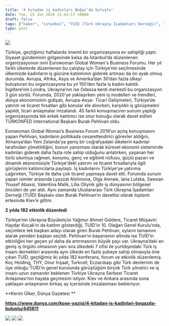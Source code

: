 ```yaml
---
title: '4 kıtadan iş kadınları Boğaz’da buluştu'
date: Tue, 25 Jun 2019 21:43:17 +0000
draft: false
tags: ["haber", "istanbul", "TUİD (Türk Ukrayna İşadamları Derneği)", "Ukrayna", "Ukrayna", "Uluslarası İlişkiler", "Yaşam"]
type: post
---
```




![](http://burakpehlivan.org/wp-content/uploads/2019/06/DSC_1845.jpg)

Türkiye, geçtiğimiz haftalarda önemli bir organizasyona ev sahipliği yaptı. Siyaset gündeminin gölgesinde kalsa da İstanbul’da düzenlenen organizasyonun ismi Eurowoman Global Woman's Business Forumu. Her yıl farklı ülkelerde düzenlenen bu çalıştay için Türkiye’nin seçilmesinde ülkemizde kadınların iş gücüne katılımının giderek artması da ön ayak olmuş durumda. Avrupa, Afrika, Asya ve Amerika’dan 30’dan fazla ülkeyi buluşturan bu organizasyona bu yıl 150’den fazla iş kadını katıldı. İngiltere’nin Londra, Ukrayna’nın ise Odessa kenti merkezli bu organizasyon 3 gün sürdü. Forumda, 2020'ye yaklaşırken yeni iş modelleri ve trendleri, dünya ekonomisinin gidişatı, Avrupa-Asya- Ticari Gelişmeleri, Türkiye’de yatırım ve ticaret fırsatları gibi konular ele alınırken, karşılıklı iş görüşmeleri yapıldı, ticari anlaşmalar imzalandı. 45 farklı konuşmacının sunum yaptığı organizasyonda tek erkek katılımcı ise onur konuğu olarak davet edilen TÜRKONFED International Başkanı Burak Pehlivan oldu.

Eurowoman Global Woman’s Business Forum 2019’un açılış konuşmasını yapan Pehlivan, kadınların politikada cesaretlendirici görevler aldığını, Almanya’dan Yeni Zelanda’ya geniş bir coğrafyadaki ülkelerin kadınlar tarafından yönetildiğini, bunun yansıması olarak küresel ekonomi sisteminde kadınları giderek daha fazla role sahip olduğunu anlatırken, yaşanan her türlü sıkıntıya rağmen, konumu, genç ve eğitimli nüfusu, güçlü pazarı ve dinamik ekonomisiyle Türkiye'deki yatırım ve ticaret fırsatlarıyla ilgili görüşlerini katılımcılarla paylaştı. İş kadınlarını Türkiye'ye yatırıma çağırırken, Türkiye ile daha çok ticaret yapmaya davet etti.
Forumda sunum yapan isimler arasında Lyazzat Alshinova, Olga Amraie, Iana Lutska, Sawsan Yousef Abassi, Valentina Malik, Lilia Oliynik gibi iş dünyasının bölgesel öncüleri de yer aldı. Aynı zamanda Uluslararası Türk Ukrayna İşadamları Derneği (TUİD) Başkanı olan Burak Pehlivan’ın davetlisi olarak toplantı ertesinde Kiev’e gittim.

**2 yılda 182 etkinlik düzenledi**

Türkiye’nin Ukrayna Büyükelçisi Yağmur Ahmet Güldere, Ticaret Müşaviri Haydar Koçak’ın da katılım gösterdiği, TUİD'in 10. Olağan Genel Kurulu’nda, seçimlere tek başkan adayı olarak giren Burak Pehlivan, oyların tamamını alarak yeniden başkan seçildi. Pehlivan’ın başarısının altında ise TUID’in etkinliğini her geçen yıl daha da artırmasının büyük payı var. Ukrayna’daki en geniş iş örgütü olmasının yanı sıra ülkedeki 7 ofisi ile yurtdışındaki Türk iş insanı dernekleri arasında aynı ülkede en fazla şubeye sahip olmasıyla öne çıkan TUİD, geçtiğimiz iki yılda 182 konferans, forum ve etkinlik düzenlemiş. Koç Holding, THY, Onur İnşaat, Turkcell, Eczacıbaşı gibi Türk devlerinin de üye olduğu TUİD’in genel kurulunda görüştüğüm birçok Türk yönetici ve iş insanı uzun zamandır beklenen Türkiye Ukrayna Serbest Ticaret Anlaşması’nın hayata geçmesini istiyor. Kiev ve Ankara arasında sona yaklaşan anlaşmanın birkaç ay içerisinde imzalanması bekleniyor.









**Kerim Ülker, Dünya Gazetesi **




**https://www.dunya.com/kose-yazisi/4-kitadan-is-kadinlari-bogazda-bulustu/445811**










![](http://burakpehlivan.org/wp-content/uploads/2019/06/DSC_1767-e1561499305381.jpg) ![](http://burakpehlivan.org/wp-content/uploads/2019/06/DSC_1792.jpg) ![](http://burakpehlivan.org/wp-content/uploads/2019/06/DSC_0014.jpg)